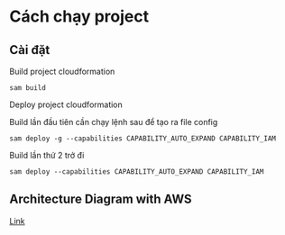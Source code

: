 # Cách chạy project

## Cài đặt

Build project cloudformation

```
sam build
```

Deploy project cloudformation

Build lần đầu tiên cần chạy lệnh sau để tạo ra file config

```
sam deploy -g --capabilities CAPABILITY_AUTO_EXPAND CAPABILITY_IAM
```

Build lần thứ 2 trở đi

```
sam deploy --capabilities CAPABILITY_AUTO_EXPAND CAPABILITY_IAM
```

## Architecture Diagram with AWS
[Link](https://online.visual-paradigm.com/w/ngnuewow/diagrams/?lightbox=1&highlight=0000ff&edit=https%3A%2F%2Fonline.visual-paradigm.com%2Fw%2Fngnuewow%2Fdiagrams%2F%23diagram%3Aworkspace%3Dngnuewow%26proj%3D0%26id%3D1&editBlankUrl=https%3A%2F%2Fonline.visual-paradigm.com%2Fapp%2Fdiagrams%2F%23diagram%3Aproj%3D0%26vpov%3D16.3%26vpob%3D20220410%26client%3D1%26edit%3D_blank&layers=1&nav=1&title=project-architecture&vpov=16.3&vpob=20220410#R3cU2Fsd8GVkX1b9JDy1mjhTvRvDpC218VZ3TMO%2B6HqJr7R%2FxmSgas%3DW8yKonk5tzgjfqAHd9CS%2FB1rdt%2BaIv3uVa2%2BdKJTVp2tT6bbA4n6OMolvGc4eWluACTotjBUhMy7wRGqwDKv1vCRfN8Hx0TW2%2Body0mVYjUyDS0Vt5EZc97hI4%2Bp5AJgC81ho%2FX5VHfN0XCnl7jMhQLpdwKGuJXec8Z9enA89wa2gpQ0rBkkknD93XICD%2F%2F2bgyt18M00M7ypvY9%2FFF%2F8xcxq3XyU4aj6500bUV%2FCiYSA44U%2FklB6K8A68ZYcMnwZPJVf5kv4Zj%2BHRSv2fY5wa%2BmepsJV%2BuEjunt%2BOHbyflbMw4HJC1ozaB2pU3yIcd6vrzRbsl3CYHidp7b9CeK%2FV2KcMtoeK8nj%2FAgKNnek8NyZAEfJEVx3OCFRJvyr3j0W8FEHtcQi0vhny2MMTBYJl8eQSZeCszyXOrZ48fmrKuKPZ%2Fc2s9RGjPV3jRFLA1DINNmoWsqrILOqpiwREzlzYIpEgyf9C5U8rE6JPVU40%2BKjqvyT7fvHx42oHmDmdMRGyv3gIac7536PikiEyk6B4EAM6leMVnzXj%2F4%2FRRrOGIZntsUdooQ8NAVWrphkAobAlBHjNPeLIzK7id0nXNizYQzCYOfckTR8H%2FMcqmsJoTJgn0G4g%2FwH6306fYTdlhHKbZcBK1qHVL0QG5Xzw1NSXxOiOIn%2BOqFFbbZ%2F2v0n2gAJad17RB72UhGYh5NGUR0jZVHW88Tm2OBSyZ6%2Bw0ytZtv5iQHrBcwjVFoa6QyX3dlH9yQ1%2BSr0NjNuCMLFFrhvLFCnnZiJjqGbBdBOEIkwM0JPgw39fLGM2lhQY0hSyA29lYTFKalzN8au8IEyUc3zSQfRSIE0gjerQe0jLD%2B1%2BRRF5Yb1HhTlhYcrfaHuOx5l3qyMOmcN5o2Ogqg8AaG3vr2Vsa6FWd%2FJN10hiEKHf61xNgE1ZThaIQlMjrhXmvYkfqyDIpE5pxNM%2Fc0mT9vj5aTxZEjCqaT968I0KSleywpIwhS%2FBqSHX%2FdfqoAmOvYtqHigrnqUOVrUf1zX4WZlbhy92L0r7e7MTURV6z2VaoY64C5dcPS0wcIGqzGc31Kd9S1Lxd5tAjyOD6F8bu7YMmO5Mn%2FU46wCMb5RJ%2BwFYLOGNtxPdTInDTBShorPyMY4gvlOaQFEPjjMKBKKplz2A0SF6ynOqsS4TroCoh3hCcEXyWseupyLBJilk7ZWYZMt%2F0uNbp6gJ2623ArsJtKRysaE2Hw7xKn0YgUsuBkgqSCn6nXc8FBqlubpDRlThQzexUVetQsC46YGGUlWF64kFpG4OSV0GV4F5yHucZyrb6w1fRq%2FaZf5Vcn8lDoZf60aB9aiJeULXqwbge6YgNgobc2W%2BGPYAeEsCZRytmRG61PGXc5SuIHgufffqM5C9tadmtayee03we2hc3k9mYke623gC6jmfbzTJanBv3EKLFhRj8duZHCWtXC6t8%2FB6HRwvAnQX1Bky9QBhB31HDyEJ%2F4tHoF2qWjsH9YmKMiayI24m4HyMr2vfP9gFKDL7NguvF0WF22jGqE00JENAcgk%2FVZTR6dfterh%2FqhsuTMCTB8cAge1VhIorCN5FRk5gojhdlMEpKxsxEJsjUv9gZVtD6BeeKiGbIkfWzF5sLpNUQYgCacfrSurPmMj1Hgk6oKyqsYWfrCOwIQSf1%2BVWK1ucgdBrvHFKPcd%2FscPmaDh863YhSypAw3KCKQ2%2FYV9ZiUqHxWYZDAFtLH6a6ryWhU%2FIYSUN5Ee5Z9mIHz4X2Tt2QTPOW5xniUURLe%2FgL0a5Ty5c4o13VO3MHfpK2ijOJgIw2J9g%2BWRRQpJj97WCp07HSnMkR97jzMCyaI8VDQvM9Jbb3CDAe7J6Skdd9WMUO6nN0cvdQRoucCzOXJ59E5fOC%2FpZ3Mttn015M3yqNQbodzH0iMYZcRsBneX%2F0COFAEmX8j6y3TLf0CGl6gm2x4PKKgP7o%2B%2FGK5hrgNMJRQY8OyA0JZKldGlC1aKi913zg0jBzeFPDROxf8rwWVLlCJzekAvw4CJFEMjxaFHY8sQczy6%2FARTAHBNVU2XV%2BjlvRmwAyw5xv9yUWUf89BqaLkQym38axamhXwH3RbtpGSSbvH3uh5jostMIwp%2BOPOGKG%2B7tq3I8A8%2B1pg3skxAX3pY7SuBNdXoArbqWZ1afjFHiUfzmD7p5PzrUTv9bsWW2jMSh%2BextZn%2FZ2%2F0CI6ZkurS%2F6BE66gAgr6dHO60O8AF3zO%2B8fXiGDPL5jboHLaACGD8Fs6RoE0TPPMmMw5u55nNJ0BXH2Y2zSy3W1vDDIzvl2Z%2BsbkjTczt3QAaFBcyEvr0erJnIVZdCOl3kxNAw2Dy4WSN96ejBv6BCEv3bfumVviMOYKx6WXLh%2BePt3uhoMgmTpIqBGrxEkZqy2eosC6EgaJlIbZXHEvXKB0p0pkh0XWX8ugj61zkYzNl7OkU%2FXvUrjU6wD32tBOE85vcJ1dZniN22b5uDROF%2Bd3UKo%2BuIdkGPn0tMoLsTNmjNIM0Yfe5OcZm%2FB6eO7izl8dklFefFZsBzfrXNli7Dp7YZ4S8gXfuNX58eG4nV1KKErlgh1dpjHR1Td9VorWA0AG5q2QCSwGKIAC8kboaKdMuKutxv3NF02efBpCNsNaOyno6MRd9NF2MpMMfz%2FERglndN8KAtUnT0JMIOtWPA3cKxES0%2FcH3wim4%2BJOPREt8Yw%2FnIJlLcAPJ9oBpW9OP0cPaAfCJPDOx%2BcKo3hlPqKx3lTjSDVCWREZ%2Fh%2BFTcL75K0z7XUoZJgRdNJIYX3Xxid%2B6jM6iRe10jbnaDAOjV3eNisd3PFwDrCxZ9azXkAf%2BYS7egHAlCykJResP9DjG1Ur4WLJXqE9Dt8e%2BDcgFg42tJUIJWBANJifkEq%2FbE8StTefDDKrorozi8MQsb9LWwieC71tbkCLSHuy2L10n1m06%2B1KhokB%2FTq8x5%2BZpum%2FSTDLHNudxPZq4CkCnGrPmgZtex23c5WhDs7%2BsZyAhS6WyGa6uLbnvzaZZ2x51YqbcecxPWmPkL%2B%2Fw24iJg%2Bi9POp%2Fqr5XQ7NDheDUEX2GHLmx0O2iImA46W4hZIu9DRwZwQUOuTAT3jpSUygRd97hPScQwBzaGFbY3CQ5m58zmKLK%2FKLLYsfy5%2FgreQuR8yWhj0%2BCfYIo5y7YwxxcldogzMqFXoNXhsyc8VEca8dy26pyAofMZpWAvB1cpffxgCbFVarCcNNlDa87CV9yic916QdMwEl02%2FCytjPYoqFi5igQpL6PtMucecmi97Gx7E1T2zUGJ%2FQpbkk3RNSg4Y%2BRYDlw%2FC21niEoJa1Bl3R4JIDbzEvl%2FTZEQqVmlrGxgB%2BQEO5aa7vrs8m4mFBQpJjMjalb12NNHI5ikYqZvlIGyx6Xvz4beESRx680VhABg6nP86OwQSRv2KPlvkRl0rW%2BdDx4jt1oGCRJ3T3Dio0dTOrGBwii2MmkDP8Ui9SE%2BKc0VfH2WV%2BrXDM%2BGrUAmtwBWHDgbDC1R%2FVO0eTQFJGpTNTGSEcssps1MHSRbPJvU%2B4uwLNZehFJTCmnKy4azpr%2BJ1fKG9usgu2Ng0kyUtpG4SFChj86WzUJg8GhY7Vb2WrOOSXUL9vOosJ0KpH0Kj6mKCzB2Q2DAnH4hb5N1zQaSfjaMQv3BkG9w9fo2B3JS6OJNxFVL8TTmFYXxZawc7Cl%2BfHD1RRLJEWmqDafsoDbP7xzthjseB3fYrKzCGRlEDgs0rVDurliPzpkVq%2BAJoRzskXv5YnzSZre0PBo9lIkoveuGi%2FJS35Y9y7xOg3WVDqwSC2l09WDFsvxFhVMai%2FlSaNSDD%2FY0scvOBH5IOXKz6TIPvQrxL49uAdNHOsvyV3LZg8elxgDyJwcKKjygdx2%2F1bL57WkQ3pXT7St9WMsd03ZdMZd2gx4B1vRrqfQYDF7VNbKHpKdPd1XZZlqzmOIwSQXgzcqGrmnbRRWeP7TKAXjdd3s4BJiHzrrNC%2Bt3gfLN981VEYIHdxzEcS0jFKDSwJMoEFDWPBBhV1VCT0xR44LmrKfyLj4gw1uAgbAY2ZTaFzQLNeYwOMaSSiBZ207Sz3FbDuWZPOEO5%2BKvctcoXTL2rJFG6Hz6dE3c3GX3q9gNQzjgTlZsza1C0YrGNTbIUW7LnyRvfjtRlMa%2FdNl240rl177t7R4xj7HdX%2F8IaPOUraWiXmvzbT1LHLd%2BsvUM5ZQ%2FJ9tE63G8ENv8yCpUk6tqhI232zzQSDBZeLTD2l87vJNIcITEe0ig7ElhdnheYR0YsUrtlAPclhdqWLJ1q5SdYRuvzgQ9OWJCheRVDJ3DoBEccI%2BV3L0oIhEfXV%2FmzTCqbetrCI5WKLyL7N4IjQhty5xsu7H5kjdhZFi43fuszcgQa9ZWUvMu2j6JbKk3kI6mHhGUx8h7Aolc88CW6t%2F3Icuo41dNaCWyyz4acm68Hl7yFhLYkP5aOzn7HCUTjOx2rBKqOmOAzAirgA37CjD6txIzQFslAlU4ZZ8ZvjSW8AG%2B3q2nFMlahn%2BIdD9%2FX1M0tEoi2t8bn930KOnPN63QtW5rniVj8FJzuBejD6xeUJPaC%2BMnatUCV4hngautkXWyji2xOdNGvXnvrncdLsZi7PtN8dv%2FFaf9%2BRiu3hjzWeN2%2BH1fY%2FZNR06FGCAxAidIz5BtWIL3s%2F4Rto2m4VqFP8UIhBBZg4SSNYwXVXh8oS%2B42XmSa3AYrckgbzePBewtLPAqzIlHmaxuYB8dZHk1i%2BHlOKQffZMQ1SwHZKQhS6Y33XdOR4Ehs2R6SAJNb2js%2B9iqzqnEZTRy%2Bdv06AowLrTzhN3IpIQ4RjBxQVAsKGKTXKGvQ4LWfpk81CHKduzIZ3zj%2BBUhK9ezgBxZfisnqfbYjb3NbC%2FAqvF6W%2BujSwYUPubjvU23sWetKtyxybyQI7xbISR%2Bf4wih8g5nnjHSxfV8WEsAbEGYMQqxb80Y4VwYaFEAg%2FUmKEjAaf0xctjctKvb786b5BqGeYSJ3CfpX8R9e%2B18Eloqc1JTSHaAN26nSZa1mKnBVgKfpmyQCQplWB5cbe5S9yP468QiHfRgqthAxjjA%2BLpZ9q1TK1twwUWvsl8Sj95yW%2F25Y5jRY4KWO681sDJVKPNuwVgrKCLtRdTzPHmiW5mwfjNn%2FZzHAh8rc5dYRO%2BzLlGUQJzr4wGJEmuJdwHk%2BbQlujCyn%2FAbJtqnbBDKGzODOEm4znXN8ZjEjAkdcCEMsYiRy2jSrU9VSWuNpU6z0A1nVl532EvJ1dzr3cG3xAq5ZD1BDYj%2FK9P6ICW6mhhOoBKtjm6QvTSMfgd9QuDk8CTxY8Dd6eonC7vGm4vm7uJZak7k7OTyxLqNResvhk%2Fg4bVL3Xu0F1X3lkNrgkcOq%2FOOOePhcqSC4JkgRp1rFjfB6dbSTufgOUbzrtQ3%2FCQNYRRv5hKgwd3JCm%2BpnlPERFx4E6PautmT8eRoJJa8K9KsNHHPKTV4xG9e4Y4hiamKVUVpumfiFPdPdMj45eGZxe2PLQdUSn5%2BxNEXA6nnzYFVjKw%2BhDgpJ6JN6hKMzSK7FzICIj186vpSeHBj3SsCCZpz%2Fqs7At5N3loiXN477EBsx1tKiIVUMhsQ3Z3EcdQkDQ0q9cyxefpT2O%2FeOT0SziZvQa48Y5McTCEbxEFUY6Kh9YA7WKnimILtSOR0%2B56IFQInRm%2B%2FjsgQV02PYWm4CVTGdKHX5O08HIDL%2F%2BsgRpKY13%2B7kDPm7qWmyxOCNUHBDkZW1ar9jeaqTydvSmrW4Cn5B4aZB9AmZ9xBBIfOnn%2BmSBOTFSd0mtlFv%2FKVuKEAThg23i0HRCKI3n%2BvDrpHfvd1%2BPE%2B8ZUWWGZndRQNqOGgnUP3Zo%2B%2BZQGRRzC1WjcHuth%2B8a6lSsN1YKZ%2FgaOppxn0JQPzF9B1nTE3OUjsO%2F%2FqJdg45oZWNzE21EhzZ5o2Vy5fCPzNz1G0ytGqNINGNL%2FUEVPSYGaR%2FLcOdYS4R9IlEehVAISDIPuukTO7k81d6gFOJ44cBE72c2ka3HvbZ08cythumoEjqjUDmPplcziYQVw4KY97ZCiDqZPd%2Bb5AQmBucBJf%2BmwiLA5CQM7ydYV%2FWbsGcH%2F3HU9eu1fd9OriDnhKTLCcTeL5uxDQwGmAHWuNT1qUEpws1gkKpLWyG5joMOVQ0rLCXh1hBnxXHY1fOH3dW3dDhsvyI7%2BKWqxdg6NaHZfBF3qBFiYLdy0H5nE%2F3m9E2ck4BIRCulOXZncDosAWxX8Qza6vu8IZWNYotbL5wlK2ifU%2BOdGf%2FFFibKmIiXTaqfkf8fGKG%2Bz8b8UgISq0fbEvxn2L9%2FWK%2FhNeVpO01LA6RyIZ1ybAKk9MURbe6wdkdhqq8ShqjCpDJz7WDxmvgYg9sfcWQnaccxWjMyoRCmmmXAMI0hp53XIgvZIhbbFPkyn5WWnFAdSJUHbHA6wS76ESPTO08LZydudsE176aZ%2FbSAvzjtuQzb5bSAz%2BdRRv6ENI5oETqMKoyHQjoo%2BLt6%2FyIdhOCx1iblJUFvg5a9NirUi1NFxA0tSE2MPTHoyIHeObNtCVtnxkuyG%2FoSWTKiwg0xgBVlAHT44bb%2FaDcG023swf25pwOIbe6aH0d7N7%2BIV3OylicykWi8sRYOzGVFR53QtIufERazNgaafRIBvzFb7H6BMLL2ZcjKyV1r6bWgvMSxlMSy8bwFl12ZI%2B2PjlZYkBvYQr73SbrM2w1NAlea%2Bg46fJIss9icDbzK7trEP0EIuKqGgOXfSVYr%2FBof7XEMS5hiCBDQMgZRKkuVymApeYgTU%2Fp3jfyHC00%2B84yeDMAp4szNxeuIyNOaOC%2BE96wlvnYK8jFcv%2BUpCrMbvEDa6PDZ%2FcBuvyUEb8p1xAirDMzKNUo6yhgxsRXSgLLR788QiO3Z4cw2JLDcIqV8H%2FkZBGYguqc0SxvSEl%2BuoNBtX%2BPMkzncr3O8LZCOshz40%2FUCUwzr1lFirKdMTHPCCc3yZxUuFu8%2FYFjjXXLENmikXhx%2BikqnjR3LiW1Yq%2F6%2BYBTW67vrxt9RoToUoA4GnrKXtSf%2B%2B8vfpeMlnZ%2FkUY6V9EkLXBQ%2Fn%2BgxgPfawqhNI8JxdvGV5JMfOlFzEVI9mmTRdgsIcyg4Kig3xb3n7%2FCcqQ1ahKNjUdw25CZVp2As6YBFkloRlR0LzkmBqA0Da1mES3jZuultpmNh6xDSN5NfcbRbMVI6bM0b3MpJ8iw03Wk%2FSsiyNKAq1kSS6winDLfiphF5OgmfpZy56NsQrIyAfKinUtqLb%2BeeWkElQfKSdAImss%2B8tBgYZTiwoPr6%2Fue04apwGXMoNhJDQn14FkE%2BzzRgDKo9OvJfz%2BMU6%2FAiqyklfXFlFLhiNVVB1lcz%2FIbCeXbOlNSUABYh32lp3zfhJUaVSRbxvH3AxKDduc5vsuTrjUB3JbwVDc0GRxlrErHwDITb3UfIws8YAG0bof28gTZ0R132cxlpCrb6FNa6ErlK8MMcGU8VaTY4rrU5maGyyvgKCOg1KPfBJK%2FS%2F057AUOkDDDfuEs5WvacYhsUXf9zonVucXshZ36sGjHIPfeVfsLBPjYZgtQGIs%2F2yFEDW%2F4T9rtYwhMbhxp1K0V8nW9c%2FdGUUicYqSeJrqT%2F9xMW6ClHi3noM5qqD5uXaafLsGHwic7XaxuV4tBA56ONdRAqw2Sc2%2B6sUh94bInnhLcTr%2F614FesR0gU2PmOtj5fKhMx9zrZDsDFxaCEbK2vNqNclqW2fx3M8HAbeNgyw1RFn0EC654Khp4vR13kAVMoQw2SBpVqey4JCOlb%2FIRChsU%2BJFgborWEjHQR9BRhqFkTw%2FIpzywoV3BI1ZpGX4ntqi8VwNeB52oH14iNvNXwS%2BU%2F4PWoDBLVtefLDnkSmk7tIzetg3bGxZ%2FhBtpXn3SSGXtgsLzfTuQTjxinj69kLxXhh0lBBWb5r%2FBglJeNZpqX74G%2ByDaHzGqrhZkogTAe5uoQRw1ucaGFLj%2F3tRC%2FG0TWUtY8xbpNNt%2FFyazOtOdxmVbEDOil4BK930m29OfWQh2FJTrl7eIfho5N%2F%2Bp6ixwFmgTbMPH7RcMGgSgFAo7WP2RmE%2FyrqgrZUYN1WS9if%2B%2Fjvuptwx%2BLU%2FtdFtpyzRDoiQlbPBsVX1aKtJN6wnktPMIM1n297DUczK1dl%2BnNx29Me80hiZSIMP2UXwEl%2BDPMq9bd%2Bq7iVlA39qTwjNOIPUnC7fH%2BU9yuB%2BV39LmR5EcGORyQD81R5k7dLaxkXLmzYHAU5qa3dMfep14NVRR%2Bmapk1aAcbHJ7Aavz0f93WhJbduBtJeIqmBuciRl0EGOd0%2Fm6IMg2EKUj3V1Lb4h40MAGY1YmgS2mH0HhHkkTQdNHkYIURnBJ7nFfUuyWUSAr%2FYcX5HcD1c6JCt%2BSd2Yio5dxjhfs4vmuWxowls23RnjUbJ2Zi%2FHZhxr%2Fq2MUb0LR70DGdZ%2BhElsWtfnN85oqGYtISzvbFCLxS6Nl3tHZkHmI%2Ba85%2BfkZRsL6CigXK6JOrRnQqw%2FbtoA2JZFLBj8VHrtzjF1%2FaUn1RAvU0erWjy3SjLaXq8LGh9pKmrLJfJGHUqk5rl1zrk1%2B%2FV915U6RIKhtRL2%2FSqeIYmYAIFkx2ytiq%2F2YOcnNQKZBKyYA9VC0TEdIwuY3hwNGsoUGJaeszjIpIB5RPHhNPeSkjkBBLSs31K4Njncfpj0jjl7I3lQE4UfSWBxL%2BZ84TqcRAMGE5LOY5oGaYIt4Ssz%2FiqQNZRyyQFtQeHeEy6ShHh%2BJc%2BTXhisrRRt7%2FtY7TBMsFQ5zYhYJnOku8E20EVj8HpnIzROqyaWjwK2vW76mm2HPLHsPhgP4bjRiIP3CZhKpRzgNFk6kT%2BZ8zxhZ4dstudUIHguej1LsKi0qYq3is3f%2F6X9StEnN%2Bfrt0HZ6W6dKkl1oWHTmbo1kUWn0l20QB3kI7ed%2BomewbhSIcoSSu21nras7FhRquF1hDPi869d71%2Bv763dy0v8vc7RIJMBZjy6%2BHTUxHS%2B9KDGQb0CqjQsO8pEfdV3QdoO3xeWifs6yLU%2Flfe%2Bm8945yS2D4TsWmIOlwFXHE7kjiL7iewdU21yPGlj0coqcD5LE1fGS%2FpdpQNqz1eGFv6vdLxsPNsgJjuBL%2F0jUlltC9q6hGf7cIEEJWNlDX66PHTNOmpjODtiX4tsfnWMdPRGburM3sGPAcVwPCA3%2B1hcQNki4GZlGRAMtbQmXyK8tIze3x1HcRoGt8UKhac5xYPT2sQcXBaHhT9gW9PEAZBUf0u20nm0rlGI5i7wS15Fnk9FQJ84Vjwd%2B1ey0IaQEQTyEB54Z%2FxQCUHv%2FzzIsarOKutPfS0iOTpP4DAeGXmIjb%2B0FF9%2BRs0kSmvh8BMUsUQjVcrDtinKjYTxJ72TxK3BDs83Hwjv3TP28w4GNdJ7PVEGmhNjqCyleyCqhtLoCPVNjIqqEh5DMl3QUf1bOm8NWd6cNHt4apIcih3YNhXk01cP4j0QOTuHD1vMLT9497SlCMDW5SN7l0hPxOTrDmODCToUkxJ0%2B1ak1%2BzEuy8DgnoyVKYGhk1B%2FtcYrfuMb5UatTLyL4ja9qf%2BG9%2BWOExKkM0NFE38sNOaOlkXGW3Yrtmln8zwCesq29403B4GBRzr3LMN5JLf250brYq5NZAo%2BYPvqbWo8WBfi4jYPk2ph1jn6mxJlEqPhJFoRilsvNIIeJVtG0TD%2FkkwGwvQT9gSZBiGQ%3D%3D13jjs1fa](https://online.visual-paradigm.com/w/ngnuewow/diagrams/?lightbox=1&highlight=0000ff&edit=_blank&editBlankUrl=https%3A%2F%2Fonline.visual-paradigm.com%2Fapp%2Fdiagrams%2F%23diagram%3Aproj%3D0%26vpov%3D16.3%26vpob%3D20220410%26client%3D1%26edit%3D_blank&layers=1&nav=1&title=project-architecture&vpov=16.3&vpob=20220410#R3cU2FsdqGVkX1M9EqtncMRnmK9rTX%2BkgyMP6m6M8Bee7p1YBMUMA0%3Dq8RxgoU5mnA21r7MW16nQzRq47QnnCzofy74lJkmJqlrdXUwaeOCVgCREbPzrWIQWFKNz5y7d%2FjV4V7bcn7yiF1n05VQRtZgmXgI1h103Gtgxw%2BRJwREjj%2F3ZUHw6o%2FMwF4wwostS8YmmPhnDbwMDoYG4EaF1CCwY%2FNjeIlAnrQdsdF4ZKiJ71eDh1X5bIUka8vLgAklj1QhLso3wnNiI7j%2BKOeuoS7Hn2bGLMFtLugCvo0d6396Y0wpWnAgLEILgvJt7qhZJ0sQnuAq81htymTxRTsdg3RLJjawAaCcgG%2BqG1YtZdeisWAO4UlIyPZco%2B7etSeYZycwPH8tzS16AvAVljGdSwOtR0nKdE7X1pwvHXeXiZr8Vjx5UEcZ7tG7%2FWmZGoRErdEgFD6iyQ7dqwO7n%2BBK6rkIUfaRuga2YQkDeIk2YtmYPah0%2Fnfq0AXdmfIkD%2FNsi5fN4Gzd%2FCXYPt52vvZeCPzkHVhQLK6GbnhPW3FxYR7jqm1UHBnz84DFQAhjR%2F337IQCbb2Qn0zuw9DnyCIzTAj%2B4NoTHtEXsu8tOfs3EKqo2IPsye4FCt8JRpvwLxbm9OTMTFRmj7nA%2BPg3APkArF6LcEI0mmF9Z2%2FHbfSZk76JI7puQyuW1fFCv5amN2KTlMr4Lyx619QM858dkOdb9Sje5W%2FDYEOx2bDI7YxWqfd%2BO8y%2FaLOSmTxnoimyzsB4H3dhHApaVne4ZmrNXXUgOb%2Bo9JwPgbOUrH1W3sSSy6AWELEcFZWanmHtxtTOPZmlxlVXKTfNsn0%2BMqTErcY0JX9Jlcb7fGt6P23c6Jj60wRqtLJz9bm3o951Xh3NqSKBxqHcjveoOs0xvn90uiRG9I4yA2B%2Fswspx%2FqBe78eMULCFJNdk2FCOI%2F1LJOVI2r5%2BnL9N4%2FtjBqVPTWBFFtfLM63Q0i2aVEoiD7FA36D6P1j9z8PdZnR4bRR0IImgOY8igIWHuX%2FrmG5OxVXdwRnNz5DlyAJKE%2BIUoGJCnq2mV4UlUU6oCl7CKLyJUeSWuzvRX0ogn6%2FLBcKBM3Sd7%2FFv9HdYW2mLVpX64mfw5FVnTkfU7l2jaL8y1HnRWE%2Byahmpeizd29OW4AR4C6xd872r%2B%2B%2B70E9lYo2VU%2BomYirGS7J6pyJJbILJVKIcisJ%2BteODgioOfs3IpnnfacLMtlRK2cIeBt98LM%2Bkswf8MwmtxfJQ0iae89gt4goGHv%2F%2BxEtPcvjORXDPoWWpaLtqwpUBTCy87HrsjwHSeLiMAhZi9FUuw2Qsj2tPJl5Z95KHG9%2Fb76SQX3zxmWZHjkvAYUvJYgPgPRGuUelE%2Fz4IJyX6hYhF16keufcgQlCAVg8sqac%2FyEkPl50u1XkR6NrPKSIKDVq56WT4%2BONKshyghoeOJbpJ0czBr%2BitpFmlLRxKYDkT1X%2FmVtsAoXE5hmKaRXSLJcKWT2l6daY2fB22mPdoTq4S2r%2FFgTqaESfzre8s6NRxlfsiwIK7VzQ%2FjwK%2FMoltp%2Fd%2FRQrdpIvWfSIiEAWt9E%2FX%2Fom%2BAT0WkwoC02oUHoPUngAPL%2BzSrNJRRfaEVKFpgyOlVsJGYE81%2F4WupPRBAspSI%2Byu20pj45QMXthxJMpX0jMqrglw9ckeGn09NPbJ7KxRp%2B7s2PO2sXKQ3dRXwjH4Bea6y1y98Vs3DO6oZxOxGvf9dLpIQEisNtoU%2FXiO3KsP2hqUGir%2B%2Bx6OVNNKynmg0xbCBUwN5idCkRbs44VlkaMvWL4SNOmlVSwEFhbtCalrXl8T3S8SCq%2BK2Og%2BVdSEcHPOR12SsvVwa94uED2BJ6mytOqIjtXpb9qxc12Ebk7yB%2Fg0%2FT5XfVAKeirIBSe5bPjneLyIp%2B85XPGQMrTrY3Aa%2F7bQjz2RncEisSUDX7YCJL%2BFE5gNCY%2Foui8zT6n0MKVLZdHnwzI7oR%2BDqu%2FnVaVtIYpbciRHBMhHp%2BW7UvIO4vNzFqCYUPRGjz13Lt%2BBynHRHKXw9UushJTn8yAzely10TzMbx0iENnj6j4LHaS1TxvGzpUL9%2B1e2cVL0xABKD3uEqTxJ9t%2Fh8JzvEUIt95Cbi4z6yfkdPr2YqlNB4BZwLwA7YClxyhQtCNxN6r2XTUh9ilfVot%2Bq67wMyjE2OcuBC6W6CslvD9WH7LH%2FUvyyh%2F%2Be%2F0nHSg1SgCgY%2FXANHbd%2Bdx%2BgtqeYCmk5Hav9ZTSM6PZCZL4YvVIcKltGCOrjpkiKvcyddzkIC8I69ZKlI9HgHmv7MGKVKlx%2FLHQ9HEBknz3FZOlSGiblIBfj1RZ1ogEbdcEE6a6IHahSpBCp6ozwOaCIOjya0NkjGnG5QiYYOHTILPYsinp4AQBS8ibLQB2ZChWDcJ8WSh%2B7f8I5Z2fvI03qKOvCqATVbDcdsRy29Nh%2FKjROnEh%2BdlnjwVdXEsFOd8FxRjTLK17YcY%2BSySuPM6iFszrwjSvxifxBq%2FiwFMjDxd1%2F22Y5WmKzuTXzL2WZ%2FvHiYT80eEYG9IDP1n7PoS0rKuna3%2FofSWynGWtTpnR6x2CCmcmd1osTNF3vFF5eATyNlaS3UqY2%2Ft%2FCXydhypaQ4APfhccpZYQ7pLYcRJZDsNqAuUkoplLQBxSeKhv4rWIjeGhs%2B23J3cCWk%2B0vSK9lN7hbumS%2FwoLoBgT70OAEPiWyg7TDjIR98wEnTM9r7L3C9IhbWhIqRFEdKknQqKfBvXHe5TJ1SXCF8rG4QxMFjk0skhfz3hFqgD9VMxBvYQWcaAN6rmngYhq5BjE22nCK7j88XiJ2Z3%2FufHAU8ClEO1VDxPB%2BBQ5OD8IjdN2kdf12guCQ0NfNv%2BKB7DrrUT7g4vDCRjggVrD%2Fc%2BBkwpdXpo%2BJwXV6L8N2WbTfegfMKSKwq4H9dtHUnWyVQcacLjHJxCNZxSq%2Bk65bQkUZBS4e77MaF8y3Xo5Q%2BefSxbln1XH3Hu5sag%2BQmOIB02h36kBB7XLWVbfPypH%2BRF0n23W1U5%2BDixNwjVHxLkGqfmPdWKNy1wS9T%2Bh9DbXPp4zjOEnrv8VvNiZ8MjWRKMWTbwWR9BNq4UPjSxOGaX7zRw9rZWkcIL4uDZ7FGFqLr8Neh%2BWvKsL1c4F2FuV26b3wU2PavKLsOWQLlBY18mMJzShjZS2lkTlkwi4aOD8qmQzwLUnmXXxLJP%2FsOKAtOWimZyNBpidQpovG34ouIYqUeCEESS5z3ueDmPqKyqADeovjJX%2F2BaI79A%2BLYIl4oXFasBrkwWCRjjPmjTYXrCAq6s1rN%2B51n%2BHHe021fBmyrhsPYZ8lztBDr0cRgSMhyS2DGO5bD8tZ1iq72Eq0vaJtnQF94mAYEkHsbLdFYb%2BHiwOvfr%2BRhsyAjtrn7Xw3VEU4ZFDAa5Trf3LfUDkwwXkGMoIU2aJsrpTzyqgDlJGO86bpdZXAp1cOjSGyzYqObm5Ter7jDL6GSGudugxdb%2FQrd9ug3OBroVBn8EFqkumjWa5%2FE8zm3vRYp6WgETcP%2B8v8fKo9mte130ftr6EwDrmECRZqmTmgCfJLX2PrPpUVvLTTgfW1eowrYaCPYSgKAKEEA525xkKwRNbQVlIn2XcLW5o%2BKNeIrhiNm68ZvKqxNSyT0a%2Bt69R8D7yLRjFxGJyngLCk0SWBdl7FxzS1YHe9Z%2FEPpu6MnYZ%2FD4GfRVyf6dV8Hdx24f9uxD4jzGL31WSVoKE8A%2FLsjfDi83%2B0HKj8O60TaDnEO8pVou4tjhm%2F4c8TSn1C2cf0IRupwD1eFQ%2FkISLXImVNCcmQ%2BXokvRuL3jfusfiooySsgepuubdA3PDo8ruWnx7xvpyLxR5zF%2FEUusp57bCM9ET2UqFIJKeV9i7yQRZ1dY%2BnZ%2FOhpt5IAoz9KeNplR8MgPOtArdqGHFKOGIhb5pJucIXO91AOHr5s33E8w2HGnjUjgtHguMdlQz69YVMA%2BnBiGksJtoZdnWQzGcoa%2FW1491PZWTriiERB7v2sfWA2rXc5jeBSEIJpvQ5Ez5Nwgwuo9Qt%2BpCErAzSQulsjMTnQluORNtLWhOIgqUCm9CsfpNJC5EA3IT2HileJVXLW9zh%2FuXp6V0vKZG%2F2VQJRlqwbzL2%2BV9zwgpOYUAEVNmLyAf2AKaYwYSjsOhIEVA7jTWCpBdTmXOCasNrfkQ6gRwF7KkPc6pNSoFX9AcysFLDP5bZPrFAXoxPVM4%2B%2F%2F3PgR%2BI6tWOn55qEYbcgsn6Vc4atpJ0o81YpbC2jUlzzpaw70q8akaSfDzTdN0zviOH5bKlD9n0PNMXxxjHXrDMVcYoqZpQV2p8uD0p5cAbdJX%2F9lpqwi4QtZHPOHiHXqO%2BoH%2FCY5FPn4R74%2FRXReFxhD5zczgvmk3FT7o%2FODHNnaFMUeJvFD638fdxq%2B73bW87KUyMy1ISx1%2FsfLD6iGCH9MPq1ZGjNA69d%2BPKRYMX%2BFvilqdRuK4yQ30S8du1iZzJ9M8rWnMKFucIYLzeJzLGYGPwcv9W%2FtKmdRDIFfylisviL9d95ivuEzzVMFUHAKK4guzeYwgAVNCd6FOOQXOVuAjYMzzHgcfuIZggeGnAwjkZG3apwyjoOjrMdTx7tLVTmggV18d5%2F6NQsqr8AIlddM2%2FmSSd7WFgxLlMgDI2xlOUmPyH8KzNmja35MomLAVSq%2FjatDNSOoao597vp6X3eC5lNSSEIIAitr%2BxhglJIhco1e%2BdU7gInyOqCaKAZg5s45WbgBapArQAn003YkQ3%2B2IOPGAXjdEuhbalCIuTQ1GMh6ilKXjaj6Hm9bwiIcHl6WT1zoDHIfBlrIua7oVTJPOPqJC6SZU7oJQOeXxr%2BXPIBHC0eX5OY3ZzT2E4MhuuDRrEt6o1SDE84WvePlNK9TkGsUKdvFHbAwVyG1AsPJ9r4cbj9DmSoVGqnSqAbmn8vUI%2FXKWv1OimDYi8mEJKLldfiMjptQHvbM4hWNBduW8Z4ib3t8%2F3LvTV0K%2BTePzu4rwYHMMcTCH1kCixDnyp8Hhq6W3cX%2BAJmFGeqyulzTzONXv02c8GGYmFj7nPX%2B7Dnzir4ipT6pyKf5c94SIp9sR9NcZwwir4M3pi6qAt%2B1eSiHrqfEHl9UqCkwCUyEGHcNG4tJXLvZOB7d4jEt60ZgF92LDyIWGJ7P2ym0X8TI7JT3uN%2Bl7xf4kdstNH%2Bg8pbOBbQbAHYs%2B2Jtxuh3BaAuHdojTM5lUeDs%2Bzy6%2Fj6mqjcUZo0tVKhidRvBClxoL8zoivz69IqmcIYw6dWSCJdD2h1%2B9oW4glcGL4w6jc0osf5oBAScvk7AwPBKluWrXUEaI49zwN%2BQ%2F6ajLCTISUVmP0yNUgkv7cqvcv4ZcwHxQu7mMrhiSdQRE8RArniBfcPLF1HXOJ%2FvWfFfTm2bp5XlLNtXtVO19e8X7JpfFVTh7o2cr1lA7EYqQccewP38v8RkSAX4%2BOvYc5VFe57TTEki33st5veRVdJaM%2FaRjsNPo1w0lWaDBM20%2BRqnqdfXfBHOsZxvHXwG9VlTKXANRMXVjCxgH6jt1tq0N5rVzpmG5zA6PGeLSIb3oxn8IxK2f8ZqexGs3gN9vyRTO%2BKvsdCwH3%2FoFcyhF7zQZ3Cv7AvdyJp4DHcW2Se2gmGTJXhzmnmZq814tyX9OF%2BD%2F7ze1VoJ31v2gorMceNzBce9OpkRk5qq60nzCSzW67Hb9ASxOrtL336SO1rlmEieiM%2FCUxJU6MzgxySpfv%2BSvMVTv2ShYwkl9N%2FIZKJC%2Bpw5rMJ1mwZnQU%2FloRHzif%2FDEHK3f3ljf0tDGG7cpCxkQOo0JTeO1j7TBxkBkc%2Fo0bYrLl05pJuv%2B2sI5fa3AMLWHDAcQuLYDkgE3Pa2%2Fh0UFvG36OR%2BwPoWYcABcW9q3FDGEUD1HodWmlgx6SVqI59pJtsk%2FXgpTAGE5y3C7faL%2BBxC7oIs7KiIjf1byEUzr3gzb4j12fkEJJ7znpTwYJpkYmYpNmssqq1GYPmEsBNLwxvxehAXMIq7CAHJwFMvxw%2ByPGZrppU5PUEOi3RhTJ%2B0VE4AMSG4pwhhJ722LnhqiDCY67ePhlTkJIlQVC7olm%2BkP%2BdtzHiSOBeSL5BhYs%2F0PyiidYbp%2FV88LaMHqNK9X5xiDZG8Aa4IhCaTgyFSk56TMENGrh7iBi5Qrph2K9negu44q0e6wbh1XfqoDs0faawH9j7%2F1EwrcssVewuKynYI%2B3P7Xc7gGfJbhkXVfT1b0UM5l%2BiRJR2lvbxTla0KvTbfgtF0BvSXktOm7vAOGkO3TtO501xaBBAtlYuJhI7dLh3QOjdmnoMMwrcXv%2BiRk8DBzSEJZC9PC%2BwA2UT9yZtAtVLBOBUZ6cM1jawOdO9nUq97MWt4LrzmG0kDfH6PWS%2FAxQzSFrhJN1iEFN6I7J62vmaCCiINa%2FY57cyMoWCX2drg%2FU6sXVvwGte9SbFgB4KwAUdZNWEb2Bt5F5moNYUQXBzxy9kA%2FmvXeMZrChbrC5MXvd71VErEEAD5KlTPy9Mcqu6HuSQ7xhmJMk6eNKIkZ0BetBFy7ThY5%2B5UTZHzzEsZDfQcNpRUGpGy4i1Km9NjfwIXFwf6BMwBHx%2F3SH8emi0zMG4jxdcaRjCKXa6914wMH2dYbFdo7oH74Wjb%2FzLLLXwxXsZbBfcDFmbjh14J3xyzZ2vnXyCCzSJ%2BOSgAVmySYkldSrBZKZYJukC%2BV8OHUp7d3jLF1u5SpmlB6uEl%2FSzQQQyEBbRlqukUnMOjRtWhNST4GfqVMR2sdUJI9tqYDGkgbZon7GzqRBUOgfM6rkTpBG78nYUA%2BAgorNYvKbkFEs7hKijrDCijaZPQusO5yKbrOnd4jXz4eAD6qFXPRfDgZM137GaanVLjzoeO8caNxdDiHINp9Mshc4kh2XErhbJAmgZy5JzX0tR5wyBwK1xn3k4wwTkxFImjQY48Ew4TfRl4B99a3Ty1LBKEvDQ5EKe%2FMfr1ieyd%2B5OIWva%2FnXx00Mnaj5eAcGMAwOO7ihCPSfUSuVgGkV7MXtyfTIvB3tAugKe89gs4LVqQb6SeJ6gMo9HAR0y%2BPPiE%2FEv9eFCi7KNc7nbfbcX7u9o0%2BExS3dyCi1SY4YV2YoBxL%2BUkCmA8X%2BtH9vkBEVCPc1KgmbhScK91gsE2Z73GIB92Qve%2FHlsdrl%2BBZODeWyNEpx8H0vBKkh8o28n5jl83Jdb%2FaKbeMHnMXvYd0oTbPbNCixzY%2FZSGAzFOok4D7mOzyxleDBmM%2F2IKeSK7shttCIOO2fJuAngmnxqmyt3UUQZzRPshkJrWnyp7%2BJDxeKn8%2Fi2OgylKaCFYOWhna0RKkchzc25G3Jy0X6P487uYf%2FDVwTZ04eukizVJG2kq0adGAvpDjxvgFNYHMn5Vh%2Btkj42HnK4zwnDwcAHFv6K8aRRnhgpEVtw3hTWD7oD3EYnCekec5iu7O0oAjyX0BabXEgHpFEPf6EMC65oyNVMR1qxLpc0MuxvcI1yXIvfj1Q0pYY7vZyJG%2FGmoz5AkWXqepgInVSm1GWEleRmKVGGvVTR7lWjlKLsvgARSJ3Io3KbuvPTZmWSmZbqecl%2FI9rEOzYfuMDq%2FxuupV2rweYSpYGWenVtuk%2BGEgfLtb9w9MiP1JzMSybIcxxTDIh5MlPu7f0l5q4WNOrkEWNUTwyqluNTRV1FguHPJSJNhfnuTbs0cABYufBskGWkPD1JMqD0JDEh9B4RJPuVu10dEPC9Gcnl9bK7YjIEOBzLXZqc9IkT9rQYI9LHdzRsW7nU%2B2gFAjwAJzR0uBfNh8NjBwNffbqJUgGcu94LloBDtKrMExks%2FxkyWfU8sGpnrwUINaKKLkJaEmjcw77wwPInInkgCieIrSvU7bgIYXQPORdHt3zhsjJLmkNmUnJ8SxI%2FXimfjBVLUQjWcvO%2FbdV7zalWsMUYl1eNrFOveYK9RBUQeA4K1%2FYGmOsU%2FCvItCXecGsNNcGoMH3kCVQrby9908CzVWsYilxlvdlTeK9taxOHO9CW9iNZ7dDaO4vH%2FumVys0oO4vxuFAzxPKJvxLqiv5rKsUCfKAEuKcD39PW1rdYDWGYwTBUUbE6o7H4JyEP%2FltFeFEgwpwTbmL1kWrDvPDsgM5R%2BVwx%2B%2BGJH%2Bj2hRWlnEPeIIycWslk4B%2FxIKUiJm%2BIMTQsM58qlK45lc1WkFUjm%2B4Qo8Zt47ZPPAKYvss75CN%2BE4l8jgJBDRxluOPC8jm8VRO8e5VqK66Cj2Y1hg8U%2BnBJlkZJ0oiOjAhyYlZxmAAzAWM6I2NVdPF0IfAxBJmvX2C%2B8Q43QCxJQssJzGQB7r8CaqV7B2FSZIaFKWBD9w769OhtmEc3ynogOF5Cf7zRPalZEEJgTcKTMnW5md91jmhhJ4dj5UAFjZo7ARhpPuYpSnuGwdvWhzKprEYVslaB%2Fp3b6muVuoXLBrb84BHcboSMCKnUtr5lz5i1bdhT4TnalUtHxfYkCOsetk0OOkiKAUnkiA%2BGYRSJUjf2EjROrOWmXz%2FxGJO2TyBwvMcFz4pFd1SF4%2Fsu917KsMwZfd4Dez3TZh7RHtDwKjA9VKgMEBhgZhKyea%2FhwXP3hD1tgY3ElbiqNcVuFDaC%2B8xDYch4pOjfPrUgT9bGIDnPyh2q8C9%2FvlQvUFljmk7FJ09RySUKEXINoRapxocxaGu9%2Fp1TPtMYkVcn3tkKmTsPQyl8Resv8AHqnoeIbvedOKQpw1%2FCr5eU6MyXzyxvvcP1fy%2B2saAIN3h7t78qioAPuKjtsp7BYVHD1l%2B4SlY27VqAg%2BE6RqwxfuGe1VVFTiynx372MZe5Fb%2BMq0N%2Bis4R0O2GU98AX9MbxoiDHNFEZoTk6f5EyA8TNmnd5mF5zFeiv7i%2BGL9B6V4jIr189H0vnmrSqwkAmrl766JElXDGce9J9byBwZT4mcUDE7biF6scLqmL37uEwvbjx%2FDH5igM7tZIa80o8flPMIwVli5MLeLCsY1%2BU4nX4sCJhk6Q4NPakmslB82L5fEkScyNL8350TbQC89jxEBiMEYaRg%2FVnZWKV6wfiTpTs3J%2B4AU7eUxPx6xuBi2tq6heh8x%2FOtuM3m92DHkS4DgQShWw%2B9pyZSQg8uczugmHvjlnLmyAYG7w9IK7xjLnDNEZ9Gi2AFuY9%2BvefIs1T5bp%2FOnaHnFrrKB9TqrhaB1aDB6bVRjhxHAA02Yxa7aZmfcbxgvGl3EHarPcPhybL%2FzpYPqLl8LxclBp%2FDghPJ4wqzUvibvzuzD1mMV4WbRLhlqVEs1rUlV5DpzJ%2Fc9H1AOTMA6STCwToB7rB14YB5tyY2aMX8NX4LCmzAAfsGY%2F8q1n1QPkOBeEZ0lVBx01xyMrZjfYg2f1nkm8WxZlX3BuyylI4akXYjtbBfNZzyTkH%2BTVSKxKQoyvOXkSok443g5TTyQ%2FzqqNnUW70vzyNZE1AOAIyr2b4NXRTOpN5ODC62lJMlsF6Q7lh%2BzDuLvyIQdBrgt7lMV%2Fl%2F%2Fe13rOEy7%2FEWufLKMozjSoc71hoKHZtt3%2B2O%2BRsnhnnVpb%2F3mxmTJFFpevrjmFrxJBypvPwP3wOTMVwx3MCmQTWH5RR0b5LLO55vhfMKiTc0JI8mDdUjs5LDwfB%2BVipG5rOR5pncGWuq03rxxuxmKBMCQYIdmhUmyuITuugHWDpb7mpOctPrEqgAj1ZnI9AVG%2FOU5%2B74SMkOY8kh8afuEciEYNQIyFwN5bybi1UAp3jN%2BCgjTHomMtNdNvDi5I45RRrzT4O2rLjPZp6I4ze7J4zotqYrhvmG6hAqzyGQHwi8FAhOjB%2FvyMf51mfcmUNUs5tmsNkmXMwS0KbD%2B%2BmWQRY6lC%2Fodj2%2FIPpmBdQk613AGnF2psW4YeMlB3Q%2Bn4yaYUqhQZKQWvtYT76PNlaFkNLiXxMV1dBR3kdo2I6vwknYtDApKVnHA%2F5sN7pQS76jFYbGkGDyFfbgjUosze1F9WFMP0sh4fu6aqaMSHidTpOQqWXaYg7%2B%2BbGSB7na9XRuEUcKV0nDL1X5R9sH2yWysnW2lasGroMmjY%2FLuXkKXY7PJB31hLgMVtBRYw1jMwA697iDqx3m2oEgY5tVZaR%2FalVoM3iVMHaaPyOI6A2IVdFfB%2BfykCEy36RbCQKjdLxTd6QCKG%2BkqjbOIw811p5vxTotiIPwWeBZ%2BRXL2gg%2FHhjuamAlmz21wOwboVa0pgEaQVjK89llY5d4e3dRVkHs%2FeIu148BG9BhaiPyVQHHcgjlBFFSoYMsZ4nfoVpqRGEMsunqUhM7IyD9N1EXL0Hs5PhMZD6U7h5CAqLOxhe5hwsDSFGRiTqyCpnvyZZiTdqvTSh60OFBLsHNWhTpYZYjKcF1lJSpRQLwwxQsLvmJqA67EM%2FdqI71OtK8mV%2FBvY2Ja7OsnQb2jmDTalbjvySPv1nvyTnJ4tCA%2B9WU8E7BOae%2FGBU1EgSJH7rguJGXEBCo7vPgitmBvpLGI3LrEoAnR5YoOTgxKJhV8jlfxu2EIUL9R61CQi97eOmoko3hniz9rbv4DnuZYpmhujyWmJ4%2F6C4piFZckg3fw8UDzO%2FeryhT31pfaWPEmUahj9imilYguOUZKcvNfcbeabVYXLQ4bBTRI3rjhrSUmXICBYznsT5c79TYe%2FqE3516qdam6cjxdb%2FvM5Rv5%2FWCh7CGb0nqvpL%2BG4BCwyfuaxAf7c%2B%2FK%2FGiRRCeJzz1jL0JJpbquC5OMuglki48i9CD10jrGMp3aAU5vtSF3NpC9DqNjJgV%2FCN3HzgBedfcIxBO4KYKNVc8hVkTDWarLjAZDoPwqnDWQt2wNYTsVB2BHoMHhfLqIhxQ0g21Bekh9Vl5WAlMchwQMHnkjBZvZUFQ5eh8U%2FcWQSM8eD4AT3NsOCteLCSVbYNOz8642ApoTqoQ2eWim35HLuAcSqSK1A8sC%2Byys8pJyt%2FkzQVQ6xCKBOyyt4JVhP%2BWvAjt0ri89ADMNDSXPn34qEuOv5HftdRzeW%2BkSWLuFpiRY9Likta121bRuBmkK6QGkp%2B3olElv%2BZ4c%2FxOrKSyBEFDDIN0BLD5RPXIyrwTDYwgiolU5kaoHRpSFG4gMoUPrgBiRG2gPUeetVxIohHOtcVGEw3xeSNcSDsEWGIERZ76VO2QPurv%2ByueuxNnNa7SjcX3n95hpJhMRiXYN63f3UCJdGelwpkPLjZ7tgAurpukjDC6%2BP1yvqtHtP4HLO9STdygaD8evTwKmDHLdCh6UPs6oZO%2FrVZFT9IGl%2BLn8aZFhFpNjcngkvnsWoMRVrPOPC3dHGa5iEeDNMTNsy2k9nGmpgZQW%2BKyHhvOPq8RKnlrTsr7Zmrs8gFCeXX2KtvDiAe01q2%2BhKVq53RFd0uFaJYaasiFMSIOf%2Bovcy5ZPQcHc%2FiCR%2BpVl4Ibh%2BziAQNvAR4%2FDEP%2BVnmw3xl1aZZ52QL4TBMYpL8X3%2B2Ya96iFDlqlmiCJovJS1FJVGuFKu%2FDnI3hSyk%2Bu1%2F3SL5T%2BO%2B6VNzZtpr%2B1QCWQ%2Fs6qoXOTd4UJvXJhAgV7vN6lkB%2BvhYB%2BXp5V1i5nivdfRxMdmWfwNphLjOHP9jRTasN15iFnpKH%2FfDF2nZTVbcULND2hPgPBt4uBxDOL4fM26vy9lMDRgzT1obF%2F8p8tiVFWw8MT4jeqg4N%2BlIW5qw%2FL8%3D20hOG167)https://online.visual-paradigm.com/w/ngnuewow/diagrams/?lightbox=1&highlight=0000ff&edit=_blank&editBlankUrl=https%3A%2F%2Fonline.visual-paradigm.com%2Fapp%2Fdiagrams%2F%23diagram%3Aproj%3D0%26vpov%3D16.3%26vpob%3D20220410%26client%3D1%26edit%3D_blank&layers=1&nav=1&title=project-architecture&vpov=16.3&vpob=20220410#R3cU2FsdqGVkX1M9EqtncMRnmK9rTX%2BkgyMP6m6M8Bee7p1YBMUMA0%3Dq8RxgoU5mnA21r7MW16nQzRq47QnnCzofy74lJkmJqlrdXUwaeOCVgCREbPzrWIQWFKNz5y7d%2FjV4V7bcn7yiF1n05VQRtZgmXgI1h103Gtgxw%2BRJwREjj%2F3ZUHw6o%2FMwF4wwostS8YmmPhnDbwMDoYG4EaF1CCwY%2FNjeIlAnrQdsdF4ZKiJ71eDh1X5bIUka8vLgAklj1QhLso3wnNiI7j%2BKOeuoS7Hn2bGLMFtLugCvo0d6396Y0wpWnAgLEILgvJt7qhZJ0sQnuAq81htymTxRTsdg3RLJjawAaCcgG%2BqG1YtZdeisWAO4UlIyPZco%2B7etSeYZycwPH8tzS16AvAVljGdSwOtR0nKdE7X1pwvHXeXiZr8Vjx5UEcZ7tG7%2FWmZGoRErdEgFD6iyQ7dqwO7n%2BBK6rkIUfaRuga2YQkDeIk2YtmYPah0%2Fnfq0AXdmfIkD%2FNsi5fN4Gzd%2FCXYPt52vvZeCPzkHVhQLK6GbnhPW3FxYR7jqm1UHBnz84DFQAhjR%2F337IQCbb2Qn0zuw9DnyCIzTAj%2B4NoTHtEXsu8tOfs3EKqo2IPsye4FCt8JRpvwLxbm9OTMTFRmj7nA%2BPg3APkArF6LcEI0mmF9Z2%2FHbfSZk76JI7puQyuW1fFCv5amN2KTlMr4Lyx619QM858dkOdb9Sje5W%2FDYEOx2bDI7YxWqfd%2BO8y%2FaLOSmTxnoimyzsB4H3dhHApaVne4ZmrNXXUgOb%2Bo9JwPgbOUrH1W3sSSy6AWELEcFZWanmHtxtTOPZmlxlVXKTfNsn0%2BMqTErcY0JX9Jlcb7fGt6P23c6Jj60wRqtLJz9bm3o951Xh3NqSKBxqHcjveoOs0xvn90uiRG9I4yA2B%2Fswspx%2FqBe78eMULCFJNdk2FCOI%2F1LJOVI2r5%2BnL9N4%2FtjBqVPTWBFFtfLM63Q0i2aVEoiD7FA36D6P1j9z8PdZnR4bRR0IImgOY8igIWHuX%2FrmG5OxVXdwRnNz5DlyAJKE%2BIUoGJCnq2mV4UlUU6oCl7CKLyJUeSWuzvRX0ogn6%2FLBcKBM3Sd7%2FFv9HdYW2mLVpX64mfw5FVnTkfU7l2jaL8y1HnRWE%2Byahmpeizd29OW4AR4C6xd872r%2B%2B%2B70E9lYo2VU%2BomYirGS7J6pyJJbILJVKIcisJ%2BteODgioOfs3IpnnfacLMtlRK2cIeBt98LM%2Bkswf8MwmtxfJQ0iae89gt4goGHv%2F%2BxEtPcvjORXDPoWWpaLtqwpUBTCy87HrsjwHSeLiMAhZi9FUuw2Qsj2tPJl5Z95KHG9%2Fb76SQX3zxmWZHjkvAYUvJYgPgPRGuUelE%2Fz4IJyX6hYhF16keufcgQlCAVg8sqac%2FyEkPl50u1XkR6NrPKSIKDVq56WT4%2BONKshyghoeOJbpJ0czBr%2BitpFmlLRxKYDkT1X%2FmVtsAoXE5hmKaRXSLJcKWT2l6daY2fB22mPdoTq4S2r%2FFgTqaESfzre8s6NRxlfsiwIK7VzQ%2FjwK%2FMoltp%2Fd%2FRQrdpIvWfSIiEAWt9E%2FX%2Fom%2BAT0WkwoC02oUHoPUngAPL%2BzSrNJRRfaEVKFpgyOlVsJGYE81%2F4WupPRBAspSI%2Byu20pj45QMXthxJMpX0jMqrglw9ckeGn09NPbJ7KxRp%2B7s2PO2sXKQ3dRXwjH4Bea6y1y98Vs3DO6oZxOxGvf9dLpIQEisNtoU%2FXiO3KsP2hqUGir%2B%2Bx6OVNNKynmg0xbCBUwN5idCkRbs44VlkaMvWL4SNOmlVSwEFhbtCalrXl8T3S8SCq%2BK2Og%2BVdSEcHPOR12SsvVwa94uED2BJ6mytOqIjtXpb9qxc12Ebk7yB%2Fg0%2FT5XfVAKeirIBSe5bPjneLyIp%2B85XPGQMrTrY3Aa%2F7bQjz2RncEisSUDX7YCJL%2BFE5gNCY%2Foui8zT6n0MKVLZdHnwzI7oR%2BDqu%2FnVaVtIYpbciRHBMhHp%2BW7UvIO4vNzFqCYUPRGjz13Lt%2BBynHRHKXw9UushJTn8yAzely10TzMbx0iENnj6j4LHaS1TxvGzpUL9%2B1e2cVL0xABKD3uEqTxJ9t%2Fh8JzvEUIt95Cbi4z6yfkdPr2YqlNB4BZwLwA7YClxyhQtCNxN6r2XTUh9ilfVot%2Bq67wMyjE2OcuBC6W6CslvD9WH7LH%2FUvyyh%2F%2Be%2F0nHSg1SgCgY%2FXANHbd%2Bdx%2BgtqeYCmk5Hav9ZTSM6PZCZL4YvVIcKltGCOrjpkiKvcyddzkIC8I69ZKlI9HgHmv7MGKVKlx%2FLHQ9HEBknz3FZOlSGiblIBfj1RZ1ogEbdcEE6a6IHahSpBCp6ozwOaCIOjya0NkjGnG5QiYYOHTILPYsinp4AQBS8ibLQB2ZChWDcJ8WSh%2B7f8I5Z2fvI03qKOvCqATVbDcdsRy29Nh%2FKjROnEh%2BdlnjwVdXEsFOd8FxRjTLK17YcY%2BSySuPM6iFszrwjSvxifxBq%2FiwFMjDxd1%2F22Y5WmKzuTXzL2WZ%2FvHiYT80eEYG9IDP1n7PoS0rKuna3%2FofSWynGWtTpnR6x2CCmcmd1osTNF3vFF5eATyNlaS3UqY2%2Ft%2FCXydhypaQ4APfhccpZYQ7pLYcRJZDsNqAuUkoplLQBxSeKhv4rWIjeGhs%2B23J3cCWk%2B0vSK9lN7hbumS%2FwoLoBgT70OAEPiWyg7TDjIR98wEnTM9r7L3C9IhbWhIqRFEdKknQqKfBvXHe5TJ1SXCF8rG4QxMFjk0skhfz3hFqgD9VMxBvYQWcaAN6rmngYhq5BjE22nCK7j88XiJ2Z3%2FufHAU8ClEO1VDxPB%2BBQ5OD8IjdN2kdf12guCQ0NfNv%2BKB7DrrUT7g4vDCRjggVrD%2Fc%2BBkwpdXpo%2BJwXV6L8N2WbTfegfMKSKwq4H9dtHUnWyVQcacLjHJxCNZxSq%2Bk65bQkUZBS4e77MaF8y3Xo5Q%2BefSxbln1XH3Hu5sag%2BQmOIB02h36kBB7XLWVbfPypH%2BRF0n23W1U5%2BDixNwjVHxLkGqfmPdWKNy1wS9T%2Bh9DbXPp4zjOEnrv8VvNiZ8MjWRKMWTbwWR9BNq4UPjSxOGaX7zRw9rZWkcIL4uDZ7FGFqLr8Neh%2BWvKsL1c4F2FuV26b3wU2PavKLsOWQLlBY18mMJzShjZS2lkTlkwi4aOD8qmQzwLUnmXXxLJP%2FsOKAtOWimZyNBpidQpovG34ouIYqUeCEESS5z3ueDmPqKyqADeovjJX%2F2BaI79A%2BLYIl4oXFasBrkwWCRjjPmjTYXrCAq6s1rN%2B51n%2BHHe021fBmyrhsPYZ8lztBDr0cRgSMhyS2DGO5bD8tZ1iq72Eq0vaJtnQF94mAYEkHsbLdFYb%2BHiwOvfr%2BRhsyAjtrn7Xw3VEU4ZFDAa5Trf3LfUDkwwXkGMoIU2aJsrpTzyqgDlJGO86bpdZXAp1cOjSGyzYqObm5Ter7jDL6GSGudugxdb%2FQrd9ug3OBroVBn8EFqkumjWa5%2FE8zm3vRYp6WgETcP%2B8v8fKo9mte130ftr6EwDrmECRZqmTmgCfJLX2PrPpUVvLTTgfW1eowrYaCPYSgKAKEEA525xkKwRNbQVlIn2XcLW5o%2BKNeIrhiNm68ZvKqxNSyT0a%2Bt69R8D7yLRjFxGJyngLCk0SWBdl7FxzS1YHe9Z%2FEPpu6MnYZ%2FD4GfRVyf6dV8Hdx24f9uxD4jzGL31WSVoKE8A%2FLsjfDi83%2B0HKj8O60TaDnEO8pVou4tjhm%2F4c8TSn1C2cf0IRupwD1eFQ%2FkISLXImVNCcmQ%2BXokvRuL3jfusfiooySsgepuubdA3PDo8ruWnx7xvpyLxR5zF%2FEUusp57bCM9ET2UqFIJKeV9i7yQRZ1dY%2BnZ%2FOhpt5IAoz9KeNplR8MgPOtArdqGHFKOGIhb5pJucIXO91AOHr5s33E8w2HGnjUjgtHguMdlQz69YVMA%2BnBiGksJtoZdnWQzGcoa%2FW1491PZWTriiERB7v2sfWA2rXc5jeBSEIJpvQ5Ez5Nwgwuo9Qt%2BpCErAzSQulsjMTnQluORNtLWhOIgqUCm9CsfpNJC5EA3IT2HileJVXLW9zh%2FuXp6V0vKZG%2F2VQJRlqwbzL2%2BV9zwgpOYUAEVNmLyAf2AKaYwYSjsOhIEVA7jTWCpBdTmXOCasNrfkQ6gRwF7KkPc6pNSoFX9AcysFLDP5bZPrFAXoxPVM4%2B%2F%2F3PgR%2BI6tWOn55qEYbcgsn6Vc4atpJ0o81YpbC2jUlzzpaw70q8akaSfDzTdN0zviOH5bKlD9n0PNMXxxjHXrDMVcYoqZpQV2p8uD0p5cAbdJX%2F9lpqwi4QtZHPOHiHXqO%2BoH%2FCY5FPn4R74%2FRXReFxhD5zczgvmk3FT7o%2FODHNnaFMUeJvFD638fdxq%2B73bW87KUyMy1ISx1%2FsfLD6iGCH9MPq1ZGjNA69d%2BPKRYMX%2BFvilqdRuK4yQ30S8du1iZzJ9M8rWnMKFucIYLzeJzLGYGPwcv9W%2FtKmdRDIFfylisviL9d95ivuEzzVMFUHAKK4guzeYwgAVNCd6FOOQXOVuAjYMzzHgcfuIZggeGnAwjkZG3apwyjoOjrMdTx7tLVTmggV18d5%2F6NQsqr8AIlddM2%2FmSSd7WFgxLlMgDI2xlOUmPyH8KzNmja35MomLAVSq%2FjatDNSOoao597vp6X3eC5lNSSEIIAitr%2BxhglJIhco1e%2BdU7gInyOqCaKAZg5s45WbgBapArQAn003YkQ3%2B2IOPGAXjdEuhbalCIuTQ1GMh6ilKXjaj6Hm9bwiIcHl6WT1zoDHIfBlrIua7oVTJPOPqJC6SZU7oJQOeXxr%2BXPIBHC0eX5OY3ZzT2E4MhuuDRrEt6o1SDE84WvePlNK9TkGsUKdvFHbAwVyG1AsPJ9r4cbj9DmSoVGqnSqAbmn8vUI%2FXKWv1OimDYi8mEJKLldfiMjptQHvbM4hWNBduW8Z4ib3t8%2F3LvTV0K%2BTePzu4rwYHMMcTCH1kCixDnyp8Hhq6W3cX%2BAJmFGeqyulzTzONXv02c8GGYmFj7nPX%2B7Dnzir4ipT6pyKf5c94SIp9sR9NcZwwir4M3pi6qAt%2B1eSiHrqfEHl9UqCkwCUyEGHcNG4tJXLvZOB7d4jEt60ZgF92LDyIWGJ7P2ym0X8TI7JT3uN%2Bl7xf4kdstNH%2Bg8pbOBbQbAHYs%2B2Jtxuh3BaAuHdojTM5lUeDs%2Bzy6%2Fj6mqjcUZo0tVKhidRvBClxoL8zoivz69IqmcIYw6dWSCJdD2h1%2B9oW4glcGL4w6jc0osf5oBAScvk7AwPBKluWrXUEaI49zwN%2BQ%2F6ajLCTISUVmP0yNUgkv7cqvcv4ZcwHxQu7mMrhiSdQRE8RArniBfcPLF1HXOJ%2FvWfFfTm2bp5XlLNtXtVO19e8X7JpfFVTh7o2cr1lA7EYqQccewP38v8RkSAX4%2BOvYc5VFe57TTEki33st5veRVdJaM%2FaRjsNPo1w0lWaDBM20%2BRqnqdfXfBHOsZxvHXwG9VlTKXANRMXVjCxgH6jt1tq0N5rVzpmG5zA6PGeLSIb3oxn8IxK2f8ZqexGs3gN9vyRTO%2BKvsdCwH3%2FoFcyhF7zQZ3Cv7AvdyJp4DHcW2Se2gmGTJXhzmnmZq814tyX9OF%2BD%2F7ze1VoJ31v2gorMceNzBce9OpkRk5qq60nzCSzW67Hb9ASxOrtL336SO1rlmEieiM%2FCUxJU6MzgxySpfv%2BSvMVTv2ShYwkl9N%2FIZKJC%2Bpw5rMJ1mwZnQU%2FloRHzif%2FDEHK3f3ljf0tDGG7cpCxkQOo0JTeO1j7TBxkBkc%2Fo0bYrLl05pJuv%2B2sI5fa3AMLWHDAcQuLYDkgE3Pa2%2Fh0UFvG36OR%2BwPoWYcABcW9q3FDGEUD1HodWmlgx6SVqI59pJtsk%2FXgpTAGE5y3C7faL%2BBxC7oIs7KiIjf1byEUzr3gzb4j12fkEJJ7znpTwYJpkYmYpNmssqq1GYPmEsBNLwxvxehAXMIq7CAHJwFMvxw%2ByPGZrppU5PUEOi3RhTJ%2B0VE4AMSG4pwhhJ722LnhqiDCY67ePhlTkJIlQVC7olm%2BkP%2BdtzHiSOBeSL5BhYs%2F0PyiidYbp%2FV88LaMHqNK9X5xiDZG8Aa4IhCaTgyFSk56TMENGrh7iBi5Qrph2K9negu44q0e6wbh1XfqoDs0faawH9j7%2F1EwrcssVewuKynYI%2B3P7Xc7gGfJbhkXVfT1b0UM5l%2BiRJR2lvbxTla0KvTbfgtF0BvSXktOm7vAOGkO3TtO501xaBBAtlYuJhI7dLh3QOjdmnoMMwrcXv%2BiRk8DBzSEJZC9PC%2BwA2UT9yZtAtVLBOBUZ6cM1jawOdO9nUq97MWt4LrzmG0kDfH6PWS%2FAxQzSFrhJN1iEFN6I7J62vmaCCiINa%2FY57cyMoWCX2drg%2FU6sXVvwGte9SbFgB4KwAUdZNWEb2Bt5F5moNYUQXBzxy9kA%2FmvXeMZrChbrC5MXvd71VErEEAD5KlTPy9Mcqu6HuSQ7xhmJMk6eNKIkZ0BetBFy7ThY5%2B5UTZHzzEsZDfQcNpRUGpGy4i1Km9NjfwIXFwf6BMwBHx%2F3SH8emi0zMG4jxdcaRjCKXa6914wMH2dYbFdo7oH74Wjb%2FzLLLXwxXsZbBfcDFmbjh14J3xyzZ2vnXyCCzSJ%2BOSgAVmySYkldSrBZKZYJukC%2BV8OHUp7d3jLF1u5SpmlB6uEl%2FSzQQQyEBbRlqukUnMOjRtWhNST4GfqVMR2sdUJI9tqYDGkgbZon7GzqRBUOgfM6rkTpBG78nYUA%2BAgorNYvKbkFEs7hKijrDCijaZPQusO5yKbrOnd4jXz4eAD6qFXPRfDgZM137GaanVLjzoeO8caNxdDiHINp9Mshc4kh2XErhbJAmgZy5JzX0tR5wyBwK1xn3k4wwTkxFImjQY48Ew4TfRl4B99a3Ty1LBKEvDQ5EKe%2FMfr1ieyd%2B5OIWva%2FnXx00Mnaj5eAcGMAwOO7ihCPSfUSuVgGkV7MXtyfTIvB3tAugKe89gs4LVqQb6SeJ6gMo9HAR0y%2BPPiE%2FEv9eFCi7KNc7nbfbcX7u9o0%2BExS3dyCi1SY4YV2YoBxL%2BUkCmA8X%2BtH9vkBEVCPc1KgmbhScK91gsE2Z73GIB92Qve%2FHlsdrl%2BBZODeWyNEpx8H0vBKkh8o28n5jl83Jdb%2FaKbeMHnMXvYd0oTbPbNCixzY%2FZSGAzFOok4D7mOzyxleDBmM%2F2IKeSK7shttCIOO2fJuAngmnxqmyt3UUQZzRPshkJrWnyp7%2BJDxeKn8%2Fi2OgylKaCFYOWhna0RKkchzc25G3Jy0X6P487uYf%2FDVwTZ04eukizVJG2kq0adGAvpDjxvgFNYHMn5Vh%2Btkj42HnK4zwnDwcAHFv6K8aRRnhgpEVtw3hTWD7oD3EYnCekec5iu7O0oAjyX0BabXEgHpFEPf6EMC65oyNVMR1qxLpc0MuxvcI1yXIvfj1Q0pYY7vZyJG%2FGmoz5AkWXqepgInVSm1GWEleRmKVGGvVTR7lWjlKLsvgARSJ3Io3KbuvPTZmWSmZbqecl%2FI9rEOzYfuMDq%2FxuupV2rweYSpYGWenVtuk%2BGEgfLtb9w9MiP1JzMSybIcxxTDIh5MlPu7f0l5q4WNOrkEWNUTwyqluNTRV1FguHPJSJNhfnuTbs0cABYufBskGWkPD1JMqD0JDEh9B4RJPuVu10dEPC9Gcnl9bK7YjIEOBzLXZqc9IkT9rQYI9LHdzRsW7nU%2B2gFAjwAJzR0uBfNh8NjBwNffbqJUgGcu94LloBDtKrMExks%2FxkyWfU8sGpnrwUINaKKLkJaEmjcw77wwPInInkgCieIrSvU7bgIYXQPORdHt3zhsjJLmkNmUnJ8SxI%2FXimfjBVLUQjWcvO%2FbdV7zalWsMUYl1eNrFOveYK9RBUQeA4K1%2FYGmOsU%2FCvItCXecGsNNcGoMH3kCVQrby9908CzVWsYilxlvdlTeK9taxOHO9CW9iNZ7dDaO4vH%2FumVys0oO4vxuFAzxPKJvxLqiv5rKsUCfKAEuKcD39PW1rdYDWGYwTBUUbE6o7H4JyEP%2FltFeFEgwpwTbmL1kWrDvPDsgM5R%2BVwx%2B%2BGJH%2Bj2hRWlnEPeIIycWslk4B%2FxIKUiJm%2BIMTQsM58qlK45lc1WkFUjm%2B4Qo8Zt47ZPPAKYvss75CN%2BE4l8jgJBDRxluOPC8jm8VRO8e5VqK66Cj2Y1hg8U%2BnBJlkZJ0oiOjAhyYlZxmAAzAWM6I2NVdPF0IfAxBJmvX2C%2B8Q43QCxJQssJzGQB7r8CaqV7B2FSZIaFKWBD9w769OhtmEc3ynogOF5Cf7zRPalZEEJgTcKTMnW5md91jmhhJ4dj5UAFjZo7ARhpPuYpSnuGwdvWhzKprEYVslaB%2Fp3b6muVuoXLBrb84BHcboSMCKnUtr5lz5i1bdhT4TnalUtHxfYkCOsetk0OOkiKAUnkiA%2BGYRSJUjf2EjROrOWmXz%2FxGJO2TyBwvMcFz4pFd1SF4%2Fsu917KsMwZfd4Dez3TZh7RHtDwKjA9VKgMEBhgZhKyea%2FhwXP3hD1tgY3ElbiqNcVuFDaC%2B8xDYch4pOjfPrUgT9bGIDnPyh2q8C9%2FvlQvUFljmk7FJ09RySUKEXINoRapxocxaGu9%2Fp1TPtMYkVcn3tkKmTsPQyl8Resv8AHqnoeIbvedOKQpw1%2FCr5eU6MyXzyxvvcP1fy%2B2saAIN3h7t78qioAPuKjtsp7BYVHD1l%2B4SlY27VqAg%2BE6RqwxfuGe1VVFTiynx372MZe5Fb%2BMq0N%2Bis4R0O2GU98AX9MbxoiDHNFEZoTk6f5EyA8TNmnd5mF5zFeiv7i%2BGL9B6V4jIr189H0vnmrSqwkAmrl766JElXDGce9J9byBwZT4mcUDE7biF6scLqmL37uEwvbjx%2FDH5igM7tZIa80o8flPMIwVli5MLeLCsY1%2BU4nX4sCJhk6Q4NPakmslB82L5fEkScyNL8350TbQC89jxEBiMEYaRg%2FVnZWKV6wfiTpTs3J%2B4AU7eUxPx6xuBi2tq6heh8x%2FOtuM3m92DHkS4DgQShWw%2B9pyZSQg8uczugmHvjlnLmyAYG7w9IK7xjLnDNEZ9Gi2AFuY9%2BvefIs1T5bp%2FOnaHnFrrKB9TqrhaB1aDB6bVRjhxHAA02Yxa7aZmfcbxgvGl3EHarPcPhybL%2FzpYPqLl8LxclBp%2FDghPJ4wqzUvibvzuzD1mMV4WbRLhlqVEs1rUlV5DpzJ%2Fc9H1AOTMA6STCwToB7rB14YB5tyY2aMX8NX4LCmzAAfsGY%2F8q1n1QPkOBeEZ0lVBx01xyMrZjfYg2f1nkm8WxZlX3BuyylI4akXYjtbBfNZzyTkH%2BTVSKxKQoyvOXkSok443g5TTyQ%2FzqqNnUW70vzyNZE1AOAIyr2b4NXRTOpN5ODC62lJMlsF6Q7lh%2BzDuLvyIQdBrgt7lMV%2Fl%2F%2Fe13rOEy7%2FEWufLKMozjSoc71hoKHZtt3%2B2O%2BRsnhnnVpb%2F3mxmTJFFpevrjmFrxJBypvPwP3wOTMVwx3MCmQTWH5RR0b5LLO55vhfMKiTc0JI8mDdUjs5LDwfB%2BVipG5rOR5pncGWuq03rxxuxmKBMCQYIdmhUmyuITuugHWDpb7mpOctPrEqgAj1ZnI9AVG%2FOU5%2B74SMkOY8kh8afuEciEYNQIyFwN5bybi1UAp3jN%2BCgjTHomMtNdNvDi5I45RRrzT4O2rLjPZp6I4ze7J4zotqYrhvmG6hAqzyGQHwi8FAhOjB%2FvyMf51mfcmUNUs5tmsNkmXMwS0KbD%2B%2BmWQRY6lC%2Fodj2%2FIPpmBdQk613AGnF2psW4YeMlB3Q%2Bn4yaYUqhQZKQWvtYT76PNlaFkNLiXxMV1dBR3kdo2I6vwknYtDApKVnHA%2F5sN7pQS76jFYbGkGDyFfbgjUosze1F9WFMP0sh4fu6aqaMSHidTpOQqWXaYg7%2B%2BbGSB7na9XRuEUcKV0nDL1X5R9sH2yWysnW2lasGroMmjY%2FLuXkKXY7PJB31hLgMVtBRYw1jMwA697iDqx3m2oEgY5tVZaR%2FalVoM3iVMHaaPyOI6A2IVdFfB%2BfykCEy36RbCQKjdLxTd6QCKG%2BkqjbOIw811p5vxTotiIPwWeBZ%2BRXL2gg%2FHhjuamAlmz21wOwboVa0pgEaQVjK89llY5d4e3dRVkHs%2FeIu148BG9BhaiPyVQHHcgjlBFFSoYMsZ4nfoVpqRGEMsunqUhM7IyD9N1EXL0Hs5PhMZD6U7h5CAqLOxhe5hwsDSFGRiTqyCpnvyZZiTdqvTSh60OFBLsHNWhTpYZYjKcF1lJSpRQLwwxQsLvmJqA67EM%2FdqI71OtK8mV%2FBvY2Ja7OsnQb2jmDTalbjvySPv1nvyTnJ4tCA%2B9WU8E7BOae%2FGBU1EgSJH7rguJGXEBCo7vPgitmBvpLGI3LrEoAnR5YoOTgxKJhV8jlfxu2EIUL9R61CQi97eOmoko3hniz9rbv4DnuZYpmhujyWmJ4%2F6C4piFZckg3fw8UDzO%2FeryhT31pfaWPEmUahj9imilYguOUZKcvNfcbeabVYXLQ4bBTRI3rjhrSUmXICBYznsT5c79TYe%2FqE3516qdam6cjxdb%2FvM5Rv5%2FWCh7CGb0nqvpL%2BG4BCwyfuaxAf7c%2B%2FK%2FGiRRCeJzz1jL0JJpbquC5OMuglki48i9CD10jrGMp3aAU5vtSF3NpC9DqNjJgV%2FCN3HzgBedfcIxBO4KYKNVc8hVkTDWarLjAZDoPwqnDWQt2wNYTsVB2BHoMHhfLqIhxQ0g21Bekh9Vl5WAlMchwQMHnkjBZvZUFQ5eh8U%2FcWQSM8eD4AT3NsOCteLCSVbYNOz8642ApoTqoQ2eWim35HLuAcSqSK1A8sC%2Byys8pJyt%2FkzQVQ6xCKBOyyt4JVhP%2BWvAjt0ri89ADMNDSXPn34qEuOv5HftdRzeW%2BkSWLuFpiRY9Likta121bRuBmkK6QGkp%2B3olElv%2BZ4c%2FxOrKSyBEFDDIN0BLD5RPXIyrwTDYwgiolU5kaoHRpSFG4gMoUPrgBiRG2gPUeetVxIohHOtcVGEw3xeSNcSDsEWGIERZ76VO2QPurv%2ByueuxNnNa7SjcX3n95hpJhMRiXYN63f3UCJdGelwpkPLjZ7tgAurpukjDC6%2BP1yvqtHtP4HLO9STdygaD8evTwKmDHLdCh6UPs6oZO%2FrVZFT9IGl%2BLn8aZFhFpNjcngkvnsWoMRVrPOPC3dHGa5iEeDNMTNsy2k9nGmpgZQW%2BKyHhvOPq8RKnlrTsr7Zmrs8gFCeXX2KtvDiAe01q2%2BhKVq53RFd0uFaJYaasiFMSIOf%2Bovcy5ZPQcHc%2FiCR%2BpVl4Ibh%2BziAQNvAR4%2FDEP%2BVnmw3xl1aZZ52QL4TBMYpL8X3%2B2Ya96iFDlqlmiCJovJS1FJVGuFKu%2FDnI3hSyk%2Bu1%2F3SL5T%2BO%2B6VNzZtpr%2B1QCWQ%2Fs6qoXOTd4UJvXJhAgV7vN6lkB%2BvhYB%2BXp5V1i5nivdfRxMdmWfwNphLjOHP9jRTasN15iFnpKH%2FfDF2nZTVbcULND2hPgPBt4uBxDOL4fM26vy9lMDRgzT1obF%2F8p8tiVFWw8MT4jeqg4N%2BlIW5qw%2FL8%3D20hOG167)
